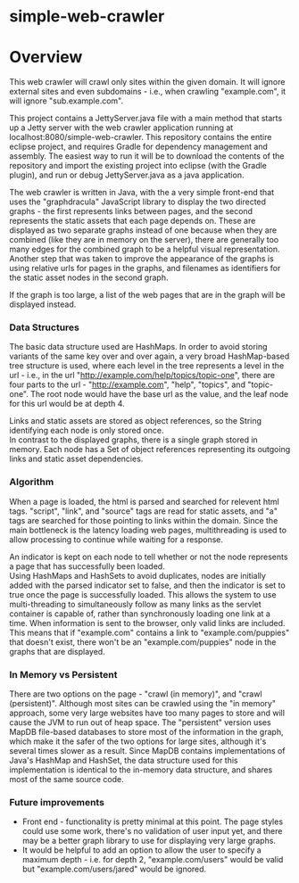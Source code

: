 # simple-web-crawler

Overview
========
This web crawler will crawl only sites within the given domain.  It will ignore external sites and even 
subdomains - i.e., when crawling "example.com", it will ignore "sub.example.com".

This project contains a JettyServer.java file with a main method that starts up a Jetty server with the web crawler 
application running at localhost:8080/simple-web-crawler.  This repository contains the entire eclipse project, and 
requires Gradle for dependency management and assembly.  The easiest way to run it will be to download the contents of the repository and import the existing project into eclipse (with the Gradle plugin), and run or debug JettyServer.java as a java application.

The web crawler is written in Java, with the a very simple front-end that uses the "graphdracula" JavaScript library
to display the two directed graphs - the first represents links between pages, and the second represents the static 
assets that each page depends on.  These are displayed as two separate graphs instead of one because when they are 
combined (like they are in memory on the server), there are generally too many edges for the combined graph to be a 
helpful visual representation.  Another step that was taken to improve the appearance of the graphs is using 
relative urls for pages in the graphs, and filenames as identifiers for the static asset nodes in the 
second graph.

If the graph is too large, a list of the web pages that are in the graph will be displayed instead.

### Data Structures
The basic data structure used are HashMaps.  In order to avoid storing variants of the same key over and over again, 
a very broad HashMap-based tree structure is used, where each level in the tree represents a level in the url - i.e.,
in the url "http://example.com/help/topics/topic-one", there are four parts to the url - "http://example.com", "help", 
"topics", and "topic-one".  The root node would have the base url as the value, and the leaf node for this url would 
be at depth 4.

Links and static assets are stored as object references, so the String identifying each node is only stored once.  
In contrast to the displayed graphs, there is a single graph stored in memory.  Each node has a Set of object references 
representing its outgoing links and static asset dependencies.

### Algorithm
When a page is loaded, the html is parsed and searched for relevent html tags.  "script", "link", and "source" tags 
are read for static assets, and "a" tags are searched for those pointing to links within the domain.  Since the main 
bottleneck is the latency loading web pages, multithreading is used to allow processing to continue while waiting for 
a response.

An indicator is kept on each node to tell whether or not the node represents a page that has successfully been loaded.  
Using HashMaps and HashSets to avoid duplicates, nodes are initially added with the parsed indicator set to false, and
then the indicator is set to true once the page is successfully loaded.  This allows the system to use multi-threading 
to simultaneously follow as many links as the servlet container is capable of, rather than synchronously loading one 
link at a time.  When information is sent to the browser, only valid links are included.  This means that if 
"example.com" contains a link to "example.com/puppies" that doesn't exist, there won't be an "example.com/puppies" 
node in the graphs that are displayed.

### In Memory vs Persistent
There are two options on the page - "crawl (in memory)", and "crawl (persistent)".  Although most sites can be crawled using the "in memory" approach, some very large websites have too many pages to store and will cause the JVM to run out of heap space.  The "persistent" version uses MapDB file-based databases to store most of the information in the graph, which make it the safer of the two options for large sites, although it's several times slower as a result. Since MapDB contains implementations of Java's HashMap and HashSet, the data structure used for this implementation is identical to the in-memory data structure, and shares most of the same source code.

### Future improvements
* Front end - functionality is pretty minimal at this point.  The page styles could use some work, there's no validation of user input yet, and there may be a better graph library to use for displaying very large graphs.
* It would be helpful to add an option to allow the user to specify a maximum depth - i.e. for depth 2, "example.com/users" would be valid but "example.com/users/jared" would be ignored.
